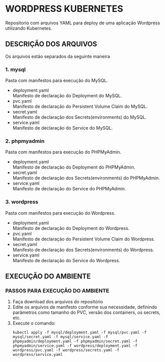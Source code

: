 # WORDPRESS KUBERNETES
Repositorio com arquivos YAML para deploy de uma aplicação Wordpress utilizando Kubernetes.    

## DESCRIÇÃO DOS ARQUIVOS
Os arquivos estão separados da seguinte maneira
### 1. mysql<br>
  Pasta com manifestos para execução do MySQL.
- deployment.yaml<br>
 Manifesto de declaração do Deployment do MySQL.         
- pvc.yaml<br>
 Manifesto de declaração do Persistent Volume Claim do MySQL.       
- secret.yaml<br>
 Manifesto de declaração dos Secrets(environments) do MySQL.         
- service.yaml<br>
 Manifesto de declaração do Service do MySQL.

### 2. phpmyadmin<br>
Pasta com manifestos para execução do PHPMyAdmin.
- deployment.yaml<br>
 Manifesto de declaração do Deployment do PHPMyAdmin.            
- secret.yaml<br>
 Manifesto de declaração dos Secrets(environments) do PHPMyAdmin.
- service.yaml<br>
 Manifesto de declaração do Service do PHPMyAdmin.        

### 3. wordpress<br>
Pasta com manifestos para execução do Wordpress.
- deployment.yaml<br>
 Manifesto de declaração do Deployment do Wordpress.
- pvc.yaml<br>
 Manifesto de declaração do Persistent Volume Claim do Wordpress.
- secret.yaml<br>
 Manifesto de declaração dos Secrets(environments) do Wordpress.
- service.yaml<br>
 Manifesto de declaração do Service do Wordpress.
         
## EXECUÇÃO DO AMBIENTE

### PASSOS PARA EXECUÇÃO DO AMBIENTE            
1. Faça download dos arquivos do repositório
2. Edite os arquivos de manifesto conforme sua necessidade, definindo parâmetros como tamanho do PVC, versão dos containers, os secrets, etc.
3. Execute o comando:<br>
   ```
   kubectl apply -f mysql/deployment.yaml -f mysql/pvc.yaml -f mysql/secret.yaml -f mysql/service.yaml -f phpmyadmin/deployment.yaml -f phpmyadmin/secret.yaml -f phpmyadmin/service.yaml -f wordpress/deployment.yaml -f wordpress/pvc.yaml -f wordpress/secrets.yaml -f wordpress/service.yaml
   ```
